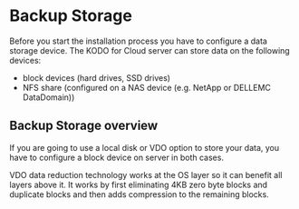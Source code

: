 # Backup Storage

Before you start the installation process you have to configure a data storage device. The KODO for Cloud server can store data on the following devices:

* block devices \(hard drives, SSD drives\)
* NFS share \(configured on a NAS device \(e.g. NetApp or DELLEMC  DataDomain\)\)

## Backup Storage overview

If you are going to use a local disk or VDO option to store your data, you have to configure a block device on server in both cases.

VDO data reduction technology works at the OS layer so it can benefit all layers above it. It works by first eliminating 4KB zero byte blocks and duplicate blocks and then adds compression to the remaining blocks.









 





